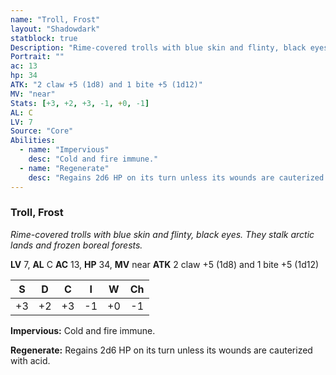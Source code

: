 ```yaml
---
name: "Troll, Frost"
layout: "Shadowdark"
statblock: true
Description: "Rime-covered trolls with blue skin and flinty, black eyes. They stalk arctic lands and frozen boreal forests."
Portrait: ""
ac: 13
hp: 34
ATK: "2 claw +5 (1d8) and 1 bite +5 (1d12)"
MV: "near"
Stats: [+3, +2, +3, -1, +0, -1]
AL: C
LV: 7
Source: "Core"
Abilities:
  - name: "Impervious"
    desc: "Cold and fire immune."
  - name: "Regenerate"
    desc: "Regains 2d6 HP on its turn unless its wounds are cauterized with acid."
---
```


### Troll, Frost

_Rime-covered trolls with blue skin and flinty, black eyes. They stalk arctic lands and frozen boreal forests._

**LV** 7, **AL** C
**AC** 13, **HP** 34, **MV** near
**ATK** 2 claw +5 (1d8) and 1 bite +5 (1d12)

|  S  |  D  |  C  |  I  |  W  |  Ch  |
|:---:|:---:|:---:|:---:|:---:|:----:|
| +3 | +2 | +3 | -1 | +0 | -1 |

**Impervious:** Cold and fire immune.

**Regenerate:** Regains 2d6 HP on its turn unless its wounds are cauterized with acid.

